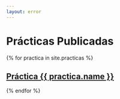 ```yaml
---
layout: error
---
```


# Prácticas Publicadas

{% for practica in site.practicas %}

##  <a href="{{ practica.myurl }}">Práctica {{ practica.name }}</a>

{% endfor %}
